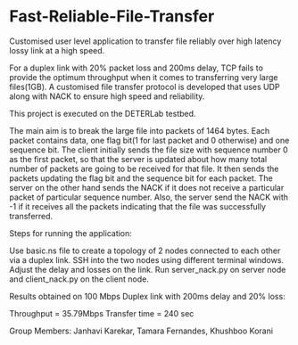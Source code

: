 # Fast-Reliable-File-Transfer
Customised user level application to transfer file reliably over high latency lossy link at a high speed.

For a duplex link with 20% packet loss and 200ms delay, TCP fails to provide the optimum throughput when it comes to transferring very large files(1GB). 
A customised file transfer protocol is developed that uses UDP along with NACK to ensure high speed and reliability.

This project is executed on the DETERLab testbed.

The main aim is to break the large file into packets of 1464 bytes. Each packet contains data, one flag bit(1 for last packet and 0 otherwise) and one sequence bit. The client initially sends the file size with sequence number 0 as the first packet, so that the server is updated about how many total number of packets are going to be received for that file. It then sends the packets updating the flag bit and the sequence bit for each packet. The server on the other hand sends the NACK if it does not receive a particular packet of particular sequence number. Also, the server send the NACK with -1 if it receives all the packets indicating that the file was successfully transferred.

Steps for running the application:

Use basic.ns file to create a topology of 2 nodes connected to each other via a duplex link.
SSH into the two nodes using different terminal windows.
Adjust the delay and losses on the link.
Run server_nack.py on server node and client_nack.py on the client node.

Results obtained on 100 Mbps Duplex link with 200ms delay and 20% loss:

Throughput = 35.79Mbps
Transfer time = 240 sec

Group Members:
Janhavi Karekar,
Tamara Fernandes,
Khushboo Korani
